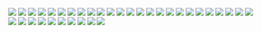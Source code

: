 ![](images/RHS_Gluster_Test_Drive-Module_1-dblack-201610-01.png)
![](images/RHS_Gluster_Test_Drive-Module_1-dblack-201610-02.png)
![](images/RHS_Gluster_Test_Drive-Module_1-dblack-201610-03.png)
![](images/RHS_Gluster_Test_Drive-Module_1-dblack-201610-04.png)
![](images/RHS_Gluster_Test_Drive-Module_1-dblack-201610-05.png)
![](images/RHS_Gluster_Test_Drive-Module_1-dblack-201610-06.png)
![](images/RHS_Gluster_Test_Drive-Module_1-dblack-201610-07.png)
![](images/RHS_Gluster_Test_Drive-Module_1-dblack-201610-08.png)
![](images/RHS_Gluster_Test_Drive-Module_1-dblack-201610-09.png)
![](images/RHS_Gluster_Test_Drive-Module_1-dblack-201610-10.png)
![](images/RHS_Gluster_Test_Drive-Module_1-dblack-201610-11.png)
![](images/RHS_Gluster_Test_Drive-Module_1-dblack-201610-12.png)
![](images/RHS_Gluster_Test_Drive-Module_1-dblack-201610-13.png)
![](images/RHS_Gluster_Test_Drive-Module_1-dblack-201610-14.png)
![](images/RHS_Gluster_Test_Drive-Module_1-dblack-201610-15.png)
![](images/RHS_Gluster_Test_Drive-Module_1-dblack-201610-16.png)
![](images/RHS_Gluster_Test_Drive-Module_1-dblack-201610-17.png)
![](images/RHS_Gluster_Test_Drive-Module_1-dblack-201610-18.png)
![](images/RHS_Gluster_Test_Drive-Module_1-dblack-201610-19.png)
![](images/RHS_Gluster_Test_Drive-Module_1-dblack-201610-20.png)
![](images/RHS_Gluster_Test_Drive-Module_1-dblack-201610-21.png)
![](images/RHS_Gluster_Test_Drive-Module_1-dblack-201610-22.png)
![](images/RHS_Gluster_Test_Drive-Module_1-dblack-201610-23.png)
![](images/RHS_Gluster_Test_Drive-Module_1-dblack-201610-24.png)
![](images/RHS_Gluster_Test_Drive-Module_1-dblack-201610-25.png)
![](images/RHS_Gluster_Test_Drive-Module_1-dblack-201610-26.png)
![](images/RHS_Gluster_Test_Drive-Module_1-dblack-201610-27.png)
![](images/RHS_Gluster_Test_Drive-Module_1-dblack-201610-28.png)
![](images/RHS_Gluster_Test_Drive-Module_1-dblack-201610-29.png)
![](images/RHS_Gluster_Test_Drive-Module_1-dblack-201610-30.png)
![](images/RHS_Gluster_Test_Drive-Module_1-dblack-201610-31.png)
![](images/RHS_Gluster_Test_Drive-Module_1-dblack-201610-32.png)
![](images/RHS_Gluster_Test_Drive-Module_1-dblack-201610-33.png)
![](images/RHS_Gluster_Test_Drive-Module_1-dblack-201610-34.png)
![](images/RHS_Gluster_Test_Drive-Module_1-dblack-201610-35.png)
